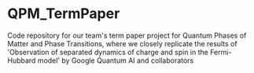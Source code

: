 # QPM_TermPaper
Code repository for our team's term paper project for Quantum Phases of Matter and Phase Transitions, where we closely replicate the results of 'Observation of separated dynamics of charge and spin in the Fermi-Hubbard model' by Google Quantum AI and collaborators
